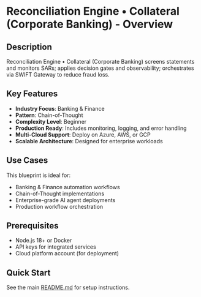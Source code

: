 # Reconciliation Engine • Collateral (Corporate Banking) - Overview

## Description
Reconciliation Engine • Collateral (Corporate Banking) screens statements and monitors SARs; applies decision gates and observability; orchestrates via SWIFT Gateway to reduce fraud loss.

## Key Features
- **Industry Focus**: Banking & Finance
- **Pattern**: Chain-of-Thought
- **Complexity Level**: Beginner
- **Production Ready**: Includes monitoring, logging, and error handling
- **Multi-Cloud Support**: Deploy on Azure, AWS, or GCP
- **Scalable Architecture**: Designed for enterprise workloads

## Use Cases
This blueprint is ideal for:
- Banking & Finance automation workflows
- Chain-of-Thought implementations
- Enterprise-grade AI agent deployments
- Production workflow orchestration

## Prerequisites
- Node.js 18+ or Docker
- API keys for integrated services
- Cloud platform account (for deployment)

## Quick Start
See the main [README.md](../README.md) for setup instructions.
